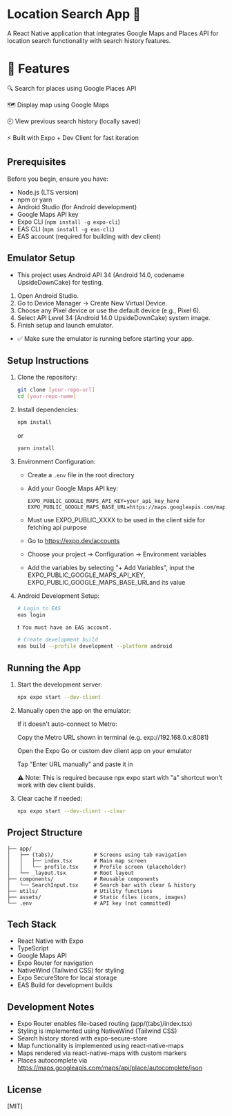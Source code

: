 # Location Search App 📍

A React Native application that integrates Google Maps and Places API for location search functionality with search history features.

# 🚀 Features

🔍 Search for places using Google Places API

🗺️ Display map using Google Maps

🕘 View previous search history (locally saved)

⚡ Built with Expo + Dev Client for fast iteration

## Prerequisites

Before you begin, ensure you have:

-   Node.js (LTS version)
-   npm or yarn
-   Android Studio (for Android development)
-   Google Maps API key
-   Expo CLI (`npm install -g expo-cli`)
-   EAS CLI (`npm install -g eas-cli`)
-   EAS account (required for building with dev client)

## Emulator Setup

-   This project uses Android API 34 (Android 14.0, codename UpsideDownCake) for testing.

1.  Open Android Studio.
2.  Go to Device Manager → Create New Virtual Device.
3.  Choose any Pixel device or use the default device (e.g., Pixel 6).
4.  Select API Level 34 (Android 14.0 UpsideDownCake) system image.
5.  Finish setup and launch emulator.

-   ✅ Make sure the emulator is running before starting your app.

## Setup Instructions

1. Clone the repository:

    ```bash
    git clone [your-repo-url]
    cd [your-repo-name]
    ```

2. Install dependencies:

    ```bash
    npm install
    ```

    or

    ```bash
    yarn install
    ```

3. Environment Configuration:

    - Create a `.env` file in the root directory
    - Add your Google Maps API key:
        ```
        EXPO_PUBLIC_GOOGLE_MAPS_API_KEY=your_api_key_here
        EXPO_PUBLIC_GOOGLE_MAPS_BASE_URL=https://maps.googleapis.com/maps/api
        ```
    - Must use EXPO_PUBLIC_XXXX to be used in the client side for fetching api purpose

    - Go to https://expo.dev/accounts

    - Choose your project → Configuration → Environment variables

    - Add the variables by selecting "+ Add Variables", input the EXPO_PUBLIC_GOOGLE_MAPS_API_KEY, EXPO_PUBLIC_GOOGLE_MAPS_BASE_URLand its value

4. Android Development Setup:

    ```bash
    # Login to EAS
    eas login

    ❗ You must have an EAS account.

    # Create development build
    eas build --profile development --platform android
    ```

## Running the App

1. Start the development server:

    ```bash
    npx expo start --dev-client
    ```

2. Manually open the app on the emulator:

    If it doesn't auto-connect to Metro:

    Copy the Metro URL shown in terminal (e.g. exp://192.168.0.x:8081)

    Open the Expo Go or custom dev client app on your emulator

    Tap "Enter URL manually" and paste it in

    ⚠️ Note: This is required because npx expo start with "a" shortcut won’t work with dev client builds.

3. Clear cache if needed:
    ```bash
    npx expo start --dev-client --clear
    ```

## Project Structure

```
├── app/
│   ├── (tabs)/             # Screens using tab navigation
│   │   ├── index.tsx       # Main map screen
│   │   └── profile.tsx     # Profile screen (placeholder)
│   └── _layout.tsx         # Root layout
├── components/             # Reusable components
│   └── SearchInput.tsx     # Search bar with clear & history
├── utils/                  # Utility functions
├── assets/                 # Static files (icons, images)
└── .env                    # API key (not committed)
```

## Tech Stack

-   React Native with Expo
-   TypeScript
-   Google Maps API
-   Expo Router for navigation
-   NativeWind (Tailwind CSS) for styling
-   Expo SecureStore for local storage
-   EAS Build for development builds

## Development Notes

-   Expo Router enables file-based routing (app/(tabs)/index.tsx)
-   Styling is implemented using NativeWind (Tailwind CSS)
-   Search history stored with expo-secure-store
-   Map functionality is implemented using react-native-maps
-   Maps rendered via react-native-maps with custom markers
-   Places autocomplete via https://maps.googleapis.com/maps/api/place/autocomplete/json

## License

[MIT]

